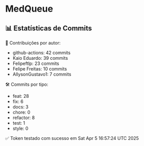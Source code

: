 # MedQueue
<!-- COMMIT_STATS_START -->
## 📊 Estatísticas de Commits

👤 Contribuições por autor:
- github-actions: 42 commits
- Kaio Eduardo: 39 commits
- Felipeftlp: 23 commits
- Felipe Freitas: 10 commits
- AllysonGustavo1: 7 commits

🛠️ Commits por tipo:
- feat: 28
- fix: 6
- docs: 3
- chore: 0
- refactor: 8
- test: 1
- style: 0
<!-- COMMIT_STATS_END -->
✅ Token testado com sucesso em Sat Apr  5 16:57:24 UTC 2025
